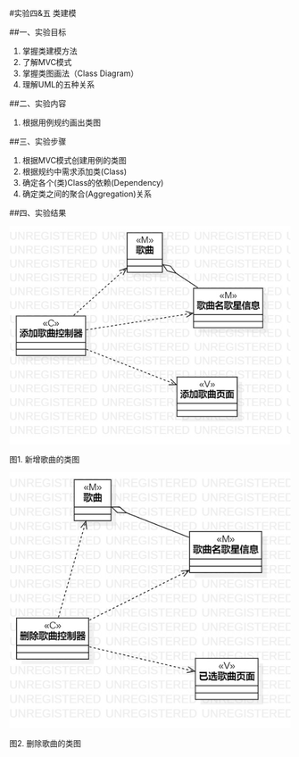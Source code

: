 #实验四&五 类建模

##一、实验目标

1. 掌握类建模方法
2. 了解MVC模式
3. 掌握类图画法（Class Diagram）
4. 理解UML的五种关系

##二、实验内容

1. 根据用例规约画出类图

##三、实验步骤

1. 根据MVC模式创建用例的类图
2. 根据规约中需求添加类(Class)
3. 确定各个(类)Class的依赖(Dependency)
4. 确定类之间的聚合(Aggregation)关系

##四、实验结果

![类图](./新增歌曲的类图.jpg)

图1. 新增歌曲的类图

![类图](./删除歌曲的类图.jpg)

图2. 删除歌曲的类图

